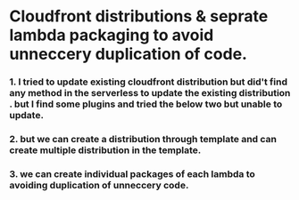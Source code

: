 #   Cloudfront distributions & seprate lambda packaging to avoid unneccery duplication of code.

### 1. I tried to update existing cloudfront distribution but did't find any method in the serverless to update the existing distribution . but I find some plugins and tried the below two but unable to update.

### 2. but we can create a distribution through template and can create multiple distribution in the template.

### 3. we can create individual packages of each lambda to avoiding duplication of unneccery code.